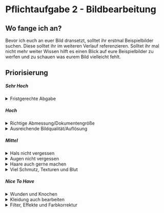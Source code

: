 # Pflichtaufgabe 2 - Bildbearbeitung

## Wo fange ich an?
Bevor ich euch an euer Bild dransetzt, solltet ihr erstmal Beispielbilder suchen. Diese solltet ihr im weiteren Verlauf referenzieren. Solltet ihr mal nicht mehr weiter Wissen hilft es einen Blick auf eure Beispielbilder zu werfen und zu schauen was eurem Bild vielleicht fehlt.

## Priorisierung

##### Sehr Hoch
<details>
  <summary> Fristgerechte Abgabe </summary>

  Gebt die Aufgabe auf gar keinen Fall zu spät ab!
</details>


##### Hoch
<details>
  <summary> Richtige Abmessung/Dokumentengröße </summary>

  1. Die Abmessung kann in Photoshop über die Menüleiste: "Bild -> Arbeitsfläche" geändert werden. Achtet darauf, dann beim Anwenden, der Anker im Pop-Up Fenster entsprechend gesetzt ist, sodass von den richtigen Seiten reingeschnitten wird.
  2. Oder ihr benutzt das Template, das ihr im Ilias findet. Da könnt ihr auch einfach euer Bild reinsetzten und von dort aus arbeiten.
</details>

<details>
  <summary> Ausreichende Bildqualität/Auflösung </summary>

  - Whatsapp komprimiert Bilder sehr stark. Wenn ihr das Originalfoto auf dem Handy gemacht habt, sendet es nicht über Whatsapp an euch selbst, um es dann auf dem PC abzurufen.
  Keinen Verlust habt ihr u.a. bei: E-Mail, Cloud-Speicher, USB-Stick, Kabel an Rechner

  - In manchen Fällen kann die Qualität verloren gehen, wenn das Bild zu oft groß und klein transformiert wurde in Photoshop
</details>


##### Mittel
<details>
  <summary> Hals nicht vergessen </summary>

  Ihr seid hoffentlich nicht nur im Gesicht verfault.
</details>

<details>
  <summary> Augen nicht vergessen </summary>

  Durch die Augen kann man immer gut grusel übermitteln.
</details>

<details>
  <summary> Haare auch gerne machen </summary>

  Grad bei hellen Haaren sieht man Schmutz und Blut sehr gut, bei dunklen Haaren kommt ihr vielleicht damit klar weniger zu machen aber Schmutz kann auch mal grau oder weiß sein.
</details>

<details>
  <summary> Viel Schmutz, Texturen und Blut </summary>

  Gerne alles übereinander legen, damit alles nicht zu gesund aussieht.
</details>


##### Nice To Have
<details>
  <summary> Wunden und Knochen </summary>

  Offene Hautstellen, Wunden und Knochen werden den Effekt von verrotteter Haut besser verkaufen.
</details>

<details>
  <summary> Kleidung auch bearbeiten </summary>

  Ansonsten wird aussehen als hättet ihr euch grad ein frisches Shirt angezogen. Der ein oder andere Riss sieht auch ganz gut aus.
</details>

<details>
  <summary> Filter, Effekte und Farbkorrektur </summary>

  Um die Stimmung des Bildes besser zu verkaufen, spielt gerne mit dem Kontrast und Farben, dadurch könnt ihr eine coole Atmosphäre, wie in Horrorfilmen erzeugen. Vignetten, Sepia, Bluteffekte auf dem Bild oder auch gebrochenes Glas können eurem Bild ein wenig mehr Kick geben.
</details>
